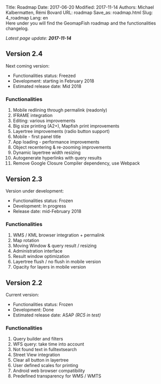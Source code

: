 Title: Roadmap
Date: 2017-06-20
Modified: 2017-11-14
Authors: Michael Kalbermatten, Rémi Bovard
URL: roadmap
Save_as: roadmap.html
Slug: 4_roadmap
Lang: en
<br />
Here under you will find the GeomapFish roadmap and the functionalities changelog.

*Latest page update: **2017-11-14***

## Version 2.4

Next coming version:

* Functionalities status: Freezed
* Development: starting in February 2018
* Estimated release date: Mid 2018

### Functionalities

1. Mobile redlining through permalink (readonly)
2. IFRAME integration
3. Editing: various improvements
4. Big size printing (A2+), Mapfish print improvements
5. Layertree improvements (radio button support)
6. Mobile - first panel title
7. App loading - performance improvements
8. Object recentering & re-zooming improvements
9. Dynamic layertree width resizing
10. Autogenerate hyperlinks with query results
11. Remove Google Closure Compiler dependency, use Webpack

## Version 2.3

Version under development:

* Functionalities status: Frozen
* Development: In progress
* Release date: mid-February 2018

### Functionalities

1. WMS / KML browser integration + permalink
2. Map rotation
3. Moving Window & query result / resizing
4. Administration interface
5. Result window optimization
6. Layertree flush / no flush in mobile version
7. Opacity for layers in mobile version

## Version 2.2

Current version:

* Functionalities status: Frozen
* Development: Done
* Estimated release date: ASAP *(RC5 in test)*

### Functionalities

1. Query builder and filters
2. WFS query: take time into account
3. Not found text in fulltextsearch
4. Street View integration
5. Clear all button in layertree
6. User defined scales for printing
7. Android web browser compatibility
8. Predefined transparency for WMS / WMTS

